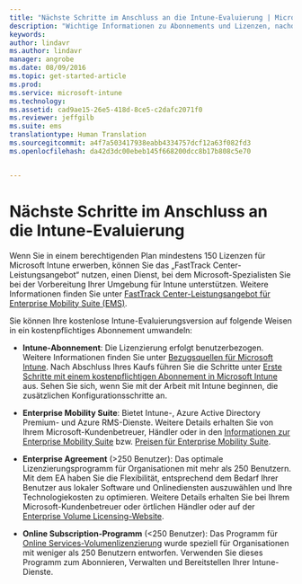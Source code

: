 ```yaml
---
title: "Nächste Schritte im Anschluss an die Intune-Evaluierung | Microsoft Intune"
description: "Wichtige Informationen zu Abonnements und Lizenzen, nachdem Sie Ihre kostenlose 30-tägige Evaluierungsversion von Intune eingerichtet haben."
keywords: 
author: lindavr
ms.author: lindavr
manager: angrobe
ms.date: 08/09/2016
ms.topic: get-started-article
ms.prod: 
ms.service: microsoft-intune
ms.technology: 
ms.assetid: cad9ae15-26e5-418d-8ce5-c2dafc2071f0
ms.reviewer: jeffgilb
ms.suite: ems
translationtype: Human Translation
ms.sourcegitcommit: a4f7a503417938eabb4334757dcf12a63f082fd3
ms.openlocfilehash: da42d3dc00ebeb145f668200dcc8b17b808c5e70


---
```


# Nächste Schritte im Anschluss an die Intune-Evaluierung
Wenn Sie in einem berechtigenden Plan mindestens 150 Lizenzen für Microsoft Intune erwerben, können Sie das „FastTrack Center-Leistungsangebot“ nutzen, einen Dienst, bei dem Microsoft-Spezialisten Sie bei der Vorbereitung Ihrer Umgebung für Intune unterstützen. Weitere Informationen finden Sie unter [FastTrack Center-Leistungsangebot für Enterprise Mobility Suite (EMS)](https://docs.microsoft.com/enterprise-mobility/Solutions/fasttrack-center-benefit-for-enterprise-mobility-suite-ems).

Sie können Ihre kostenlose Intune-Evaluierungsversion auf folgende Weisen in ein kostenpflichtiges Abonnement umwandeln:

-   **Intune-Abonnement**: Die Lizenzierung erfolgt benutzerbezogen. Weitere Informationen finden Sie unter [Bezugsquellen für Microsoft Intune](http://www.microsoft.com/en-us/server-cloud/products/microsoft-intune/Purchasing.aspx). Nach Abschluss Ihres Kaufs führen Sie die Schritte unter [Erste Schritte mit einem kostenpflichtigen Abonnement in Microsoft Intune](/intune/get-started/start-with-a-paid-subscription-to-microsoft-intune) aus. Sehen Sie sich, wenn Sie mit der Arbeit mit Intune beginnen, die zusätzlichen Konfigurationsschritte an.

-   **Enterprise Mobility Suite**: Bietet Intune-, Azure Active Directory Premium- und Azure RMS-Dienste. Weitere Details erhalten Sie von Ihrem Microsoft-Kundenbetreuer, Händler oder in den [Informationen zur Enterprise Mobility Suite](https://www.microsoft.com/en-us/server-cloud/enterprise-mobility/overview.aspx) bzw. [Preisen für Enterprise Mobility Suite](http://www.microsoft.com/en-us/server-cloud/products/enterprise-mobility-suite/Purchasing.aspx).

-   **Enterprise Agreement** (&gt;250 Benutzer): Das optimale Lizenzierungsprogramm für Organisationen mit mehr als 250 Benutzern. Mit dem EA haben Sie die Flexibilität, entsprechend dem Bedarf Ihrer Benutzer aus lokaler Software und Onlinediensten auszuwählen und Ihre Technologiekosten zu optimieren. Weitere Details erhalten Sie bei Ihrem Microsoft-Kundenbetreuer oder örtlichen Händler oder auf der [Enterprise Volume Licensing-Website](http://www.microsoft.com/licensing/licensing-options/enterprise.aspx).

-   **Online Subscription-Programm** (&lt;250 Benutzer): Das Programm für [Online Services-Volumenlizenzierung](http://www.microsoft.com/licensing/online-services/default.aspx) wurde speziell für Organisationen mit weniger als 250 Benutzern entworfen. Verwenden Sie dieses Programm zum Abonnieren, Verwalten und Bereitstellen Ihrer Intune-Dienste.



<!--HONumber=Oct16_HO4-->



